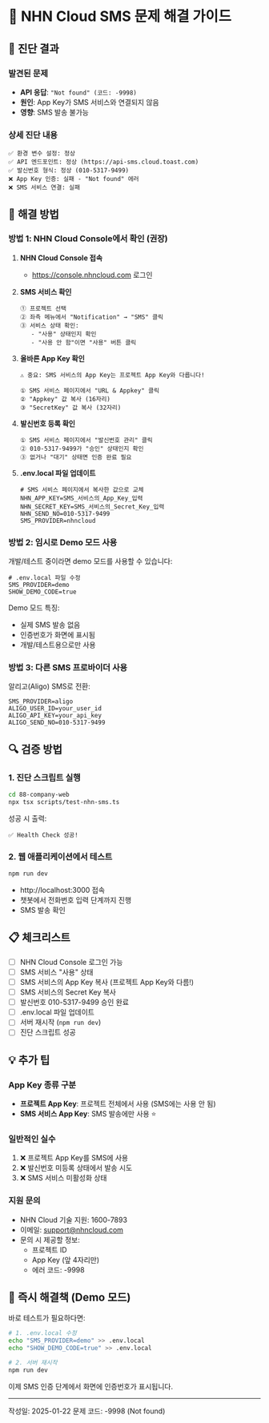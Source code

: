 # 🚨 NHN Cloud SMS 문제 해결 가이드

## 📌 진단 결과

### 발견된 문제
- **API 응답**: `"Not found" (코드: -9998)`
- **원인**: App Key가 SMS 서비스와 연결되지 않음
- **영향**: SMS 발송 불가능

### 상세 진단 내용
```
✅ 환경 변수 설정: 정상
✅ API 엔드포인트: 정상 (https://api-sms.cloud.toast.com)
✅ 발신번호 형식: 정상 (010-5317-9499)
❌ App Key 인증: 실패 - "Not found" 에러
❌ SMS 서비스 연결: 실패
```

## 🔧 해결 방법

### 방법 1: NHN Cloud Console에서 확인 (권장)

1. **NHN Cloud Console 접속**
   - https://console.nhncloud.com 로그인

2. **SMS 서비스 확인**
   ```
   ① 프로젝트 선택
   ② 좌측 메뉴에서 "Notification" → "SMS" 클릭
   ③ 서비스 상태 확인:
      - "사용" 상태인지 확인
      - "사용 안 함"이면 "사용" 버튼 클릭
   ```

3. **올바른 App Key 확인**
   ```
   ⚠️ 중요: SMS 서비스의 App Key는 프로젝트 App Key와 다릅니다!

   ① SMS 서비스 페이지에서 "URL & Appkey" 클릭
   ② "Appkey" 값 복사 (16자리)
   ③ "SecretKey" 값 복사 (32자리)
   ```

4. **발신번호 등록 확인**
   ```
   ① SMS 서비스 페이지에서 "발신번호 관리" 클릭
   ② 010-5317-9499가 "승인" 상태인지 확인
   ③ 없거나 "대기" 상태면 인증 완료 필요
   ```

5. **.env.local 파일 업데이트**
   ```env
   # SMS 서비스 페이지에서 복사한 값으로 교체
   NHN_APP_KEY=SMS_서비스의_App_Key_입력
   NHN_SECRET_KEY=SMS_서비스의_Secret_Key_입력
   NHN_SEND_NO=010-5317-9499
   SMS_PROVIDER=nhncloud
   ```

### 방법 2: 임시로 Demo 모드 사용

개발/테스트 중이라면 demo 모드를 사용할 수 있습니다:

```env
# .env.local 파일 수정
SMS_PROVIDER=demo
SHOW_DEMO_CODE=true
```

Demo 모드 특징:
- 실제 SMS 발송 없음
- 인증번호가 화면에 표시됨
- 개발/테스트용으로만 사용

### 방법 3: 다른 SMS 프로바이더 사용

알리고(Aligo) SMS로 전환:
```env
SMS_PROVIDER=aligo
ALIGO_USER_ID=your_user_id
ALIGO_API_KEY=your_api_key
ALIGO_SEND_NO=010-5317-9499
```

## 🔍 검증 방법

### 1. 진단 스크립트 실행
```bash
cd 88-company-web
npx tsx scripts/test-nhn-sms.ts
```

성공 시 출력:
```
✅ Health Check 성공!
```

### 2. 웹 애플리케이션에서 테스트
```bash
npm run dev
```
- http://localhost:3000 접속
- 챗봇에서 전화번호 입력 단계까지 진행
- SMS 발송 확인

## 📋 체크리스트

- [ ] NHN Cloud Console 로그인 가능
- [ ] SMS 서비스 "사용" 상태
- [ ] SMS 서비스의 App Key 복사 (프로젝트 App Key와 다름!)
- [ ] SMS 서비스의 Secret Key 복사
- [ ] 발신번호 010-5317-9499 승인 완료
- [ ] .env.local 파일 업데이트
- [ ] 서버 재시작 (`npm run dev`)
- [ ] 진단 스크립트 성공

## 💡 추가 팁

### App Key 종류 구분
- **프로젝트 App Key**: 프로젝트 전체에서 사용 (SMS에는 사용 안 됨)
- **SMS 서비스 App Key**: SMS 발송에만 사용 ⭐

### 일반적인 실수
1. ❌ 프로젝트 App Key를 SMS에 사용
2. ❌ 발신번호 미등록 상태에서 발송 시도
3. ❌ SMS 서비스 미활성화 상태

### 지원 문의
- NHN Cloud 기술 지원: 1600-7893
- 이메일: support@nhncloud.com
- 문의 시 제공할 정보:
  - 프로젝트 ID
  - App Key (앞 4자리만)
  - 에러 코드: -9998

## 📱 즉시 해결책 (Demo 모드)

바로 테스트가 필요하다면:

```bash
# 1. .env.local 수정
echo "SMS_PROVIDER=demo" >> .env.local
echo "SHOW_DEMO_CODE=true" >> .env.local

# 2. 서버 재시작
npm run dev
```

이제 SMS 인증 단계에서 화면에 인증번호가 표시됩니다.

---
작성일: 2025-01-22
문제 코드: -9998 (Not found)